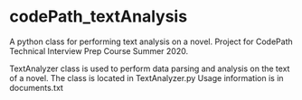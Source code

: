 # codePath_textAnalysis
A python class for performing text analysis on a novel. Project for CodePath Technical Interview Prep Course Summer 2020.

TextAnalyzer class is used to perform data parsing and analysis on the text of a novel.
The class is located in TextAnalyzer.py
Usage information is in documents.txt
